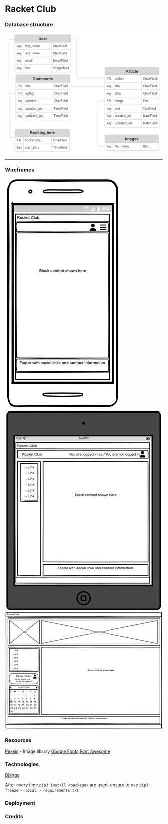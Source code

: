 # Racket Club

### Database structure

<img src="readme/database.png">
<hr>

### Wireframes

<img src="readme/wireframe_mobile.png"><br>
<img src="readme/wireframe_tablet.png"><br>
<img src="readme/wireframe_big_screens.png"><br>

### Resources

[Pexels](https://www.pexels.com) - Image library
[Google Fonts](https://fonts.google.com/)
[Font Awesome](https://www.fontawesome.com)

### Technologies

[Django](https://www.djangoproject.com/) 


After every time `pip3 install <package>` are used, ensure to use `pip3 freeze --local > requirements.txt` 

### Deployment

### Credits


